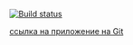 [![Build status](https://ci.appveyor.com/api/projects/status/vpbc54upt45wjoiu?svg=true)](https://ci.appveyor.com/project/Yushkevich-A-A/heroku-client)

[ссылка на приложение на Git](https://yushkevich-a-a.github.io/heroku_client/)